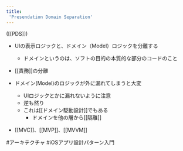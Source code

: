 ```yaml
---
title:
 'Presendation Domain Separation'
---
```


([[PDS]])
- UIの表示ロジックと、ドメイン（Model）ロジックを分離する
    - ドメインというのは、ソフトの目的の本質的な部分のコードのこと
- [[責務]]の分離

- ドメイン(Model)のロジックが外に漏れてしまうと大変
    - UIロジックとかに漏れないように注意
    - 逆も然り
    - これは[[ドメイン駆動設計]]でもある
        - ドメインを他の層から[[隔離]]

- [[MVC]]、[[MVP]]、[[MVVM]]


#アーキテクチャ
#iOSアプリ設計パターン入門
